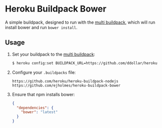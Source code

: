 # Heroku Buildpack Bower

A simple buildpack, designed to run with the [multi buildpack](https://github.com/ddollar/heroku-buildpack-multi),
which will run install bower and run `bower install`.

## Usage

1. Set your buildpack to the [multi buildpack](https://github.com/ddollar/heroku-buildpack-multi):

   ```bash
   $ heroku config:set BUILDPACK_URL=https://github.com/ddollar/heroku-buildpack-multi
   ```

2. Configure your `.buildpacks` file:

   ```
   https://github.com/heroku/heroku-buildpack-nodejs
   https://github.com/ejholmes/heroku-buildpack-bower
   ```

3. Ensure that npm installs bower:

   ```json
   {
     "dependencies": {
       "bower": "latest"
     }
   }
   ```
